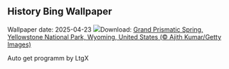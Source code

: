 ## History Bing Wallpaper
Wallpaper date: 2025-04-23
![](https://www.bing.com/th?id=OHR.YellowstoneSpring_EN-CA7520480120_UHD.jpg&w=1000)Download: [Grand Prismatic Spring, Yellowstone National Park, Wyoming, United States (© Ajith Kumar/Getty Images)](https://www.bing.com/th?id=OHR.YellowstoneSpring_EN-CA7520480120_UHD.jpg)

Auto get programm by LtgX
